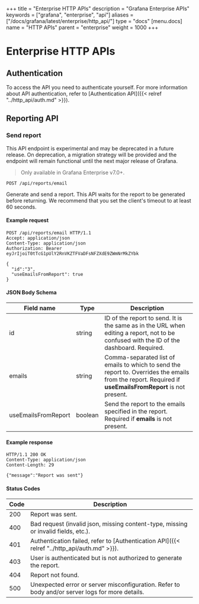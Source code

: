 +++
title = "Enterprise HTTP APIs"
description = "Grafana Enterprise APIs"
keywords = ["grafana", "enterprise", "api"]
aliases = ["/docs/grafana/latest/enterprise/http_api/"]
type = "docs"
[menu.docs]
name = "HTTP APIs"
parent = "enterprise"
weight = 1000
+++

# Enterprise HTTP APIs

## Authentication

To access the API you need to authenticate yourself. For more information about API authentication, refer to [Authentication API]({{< relref "../http_api/auth.md" >}}).

## Reporting API

### Send report

This API endpoint is experimental and may be deprecated in a future release. On deprecation, a migration strategy will be provided and the endpoint will remain functional until the next major release of Grafana.

> Only available in Grafana Enterprise v7.0+.

`POST /api/reports/email`

Generate and send a report. This API waits for the report to be generated before returning. We recommend that you set the client's timeout to at least 60 seconds.

#### Example request

```http
POST /api/reports/email HTTP/1.1
Accept: application/json
Content-Type: application/json
Authorization: Bearer eyJrIjoiT0tTcG1pUlY2RnVKZTFVaDFsNFZXdE9ZWmNrMkZYbk

{
  "id":"3",
  "useEmailsFromReport": true
}
```

#### JSON Body Schema

Field name | Type | Description
---------- | ---- | -----------
id | string | ID of the report to send. It is the same as in the URL when editing a report, not to be confused with the ID of the dashboard. Required.
emails | string | Comma-separated list of emails to which to send the report to. Overrides the emails from the report. Required if **useEmailsFromReport** is not present.
useEmailsFromReport | boolean | Send the report to the emails specified in the report. Required if **emails** is not present.

#### Example response

```http
HTTP/1.1 200 OK
Content-Type: application/json
Content-Length: 29

{"message":"Report was sent"}
```

#### Status Codes

Code | Description
---- | -----------
200 | Report was sent.
400 | Bad request (invalid json, missing content-type, missing or invalid fields, etc.).
401 | Authentication failed, refer to [Authentication API]({{< relref "../http_api/auth.md" >}}).
403 | User is authenticated but is not authorized to generate the report.
404 | Report not found.
500 | Unexpected error or server misconfiguration. Refer to body and/or server logs for more details.
